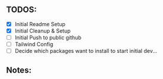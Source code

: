 ## TODOS:

- [x] Initial Readme Setup
- [x] Initial Cleanup & Setup
- [ ] Initial Push to public github
- [ ] Tailwind Config
- [ ] Decide which packages want to install to start initial dev...

## Notes:
